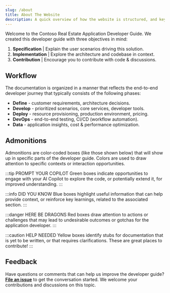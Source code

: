 ```yaml
---
slug: /about
title: About The Website
description: A quick overview of how the website is structured, and key visual cues to look for.
---
```


Welcome to the Contoso Real Estate Application Developer Guide. We created this developer guide with three objectives in mind:
 1. **Specification** | Explain the user scenarios driving this solution.
 2. **Implementation** | Explore the architecture and codebase in context.
 3. **Contribution** | Encourage you to contribute with code & discussions.

## Workflow

The documentation is organized in a manner that reflects the end-to-end developer journey that typically consists of the following phases:

- **Define** - customer requirements, architecture decisions.
- **Develop** - prioritized scenarios, core services, developer tools.
- **Deploy** - resource provisioning, production environment, pricing.
- **DevOps** - end-to-end testing, CI/CD (workflow automation).
- **Data** - application insights, cost & performance optimization.

## Admonitions

Admonitions are color-coded boxes (like those shown below) that will show up in specific parts of the developer guide. Colors are used to draw attention to specific contexts or interaction opportunities.

:::tip PROMPT YOUR COPILOT
Green boxes indicate opportunities to engage with your AI Copilot to explore the code, or potentially extend it, for improved understanding.
:::

:::info DID YOU KNOW
Blue boxes highlight useful information that can help provide context, or reinforce key learnings, related to the associated section.
:::

:::danger HERE BE DRAGONS
Red boxes draw attention to actions or challenges that may lead to undesirable outcomes or gotchas for the application developer.
:::

:::caution HELP NEEDED
Yellow boxes identify stubs for documentation that is yet to be written, or that requires clarifications. These are great places to contribute!
:::

## Feedback

Have questions or comments that can help us improve the developer guide? [**File an issue**](https://github.com/Azure-Samples/contoso-real-estate/issues/new/choose) to get the conversation started. We welcome your contributions and discussions on this topic.
